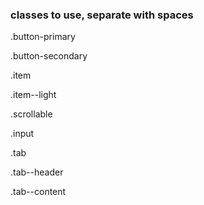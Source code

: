 ### classes to use, separate with spaces

.button-primary

.button-secondary

.item

.item--light

.scrollable 

.input

.tab

.tab--header

.tab--content